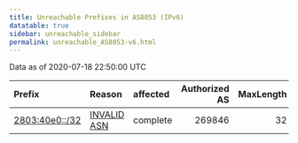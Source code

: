 ```yaml
---
title: Unreachable Prefixes in AS8053 (IPv6)
datatable: true
sidebar: unreachable_sidebar
permalink: unreachable_AS8053-v6.html
---
```


Data as of 2020-07-18 22:50:00 UTC


<div class="datatable-begin"></div>

| Prefix                                                 | Reason                                                                                               | affected   |   Authorized AS |   MaxLength | Anchor                                         |   unreachable /48s |
|:-------------------------------------------------------|:-----------------------------------------------------------------------------------------------------|:-----------|----------------:|------------:|:-----------------------------------------------|-------------------:|
| [2803:40e0::/32](https://stat.ripe.net/2803:40e0::/32) | [INVALID ASN](https://rpki-validator.ripe.net/announcement-preview?asn=AS8053&prefix=2803:40e0::/32) | complete   |          269846 |          32 | [LACNIC](unreachable_LACNIC_RPKI_Root-v6.html) |              65536 |

<div class="datatable-end"></div>